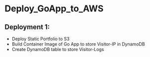 # Deploy_GoApp_to_AWS

## Deployment 1:
- Deploy Static Portfolio to S3
- Build Container Image of Go App to store Visitor-IP in DynamoDB
- Create DynamoDB table to store Visitor-Logs
